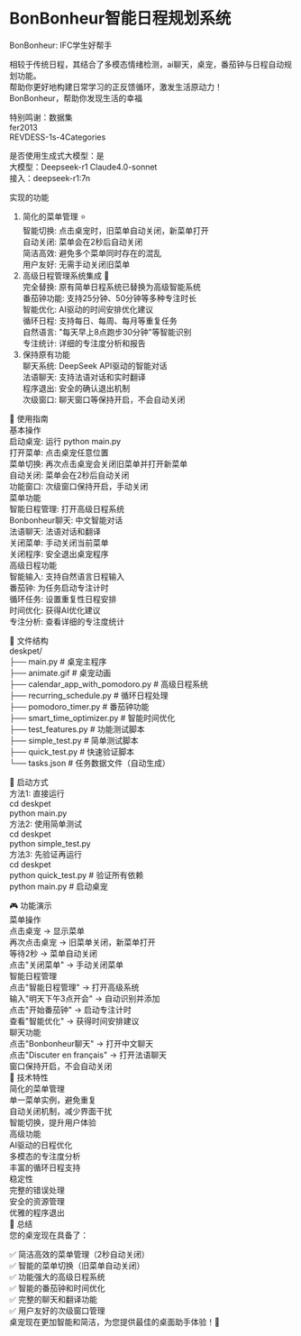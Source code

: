 # BonBonheur智能日程规划系统
BonBonheur: IFC学生好帮手

相较于传统日程，其结合了多模态情绪检测，ai聊天，桌宠，番茄钟与日程自动规划功能。    
帮助你更好地构建日常学习的正反馈循环，激发生活原动力！  
BonBonheur，帮助你发现生活的幸福  

特别鸣谢：数据集  
fer2013  
REVDESS-1s-4Categories  

是否使用生成式大模型：是  
大模型：Deepseek-r1 Claude4.0-sonnet  
接入：deepseek-r1:7n  
  
 实现的功能  
1. 简化的菜单管理 ⭐  
智能切换: 点击桌宠时，旧菜单自动关闭，新菜单打开  
自动关闭: 菜单会在2秒后自动关闭  
简洁高效: 避免多个菜单同时存在的混乱  
用户友好: 无需手动关闭旧菜单  
2. 高级日程管理系统集成 🌟  
完全替换: 原有简单日程系统已替换为高级智能系统  
番茄钟功能: 支持25分钟、50分钟等多种专注时长  
智能优化: AI驱动的时间安排优化建议  
循环日程: 支持每日、每周、每月等重复任务  
自然语言: "每天早上8点跑步30分钟"等智能识别  
专注统计: 详细的专注度分析和报告  
3. 保持原有功能  
聊天系统: DeepSeek API驱动的智能对话  
法语聊天: 支持法语对话和实时翻译  
程序退出: 安全的确认退出机制  
次级窗口: 聊天窗口等保持开启，不会自动关闭
  
🎯 使用指南  
基本操作  
启动桌宠: 运行 python main.py  
打开菜单: 点击桌宠任意位置  
菜单切换: 再次点击桌宠会关闭旧菜单并打开新菜单  
自动关闭: 菜单会在2秒后自动关闭  
功能窗口: 次级窗口保持开启，手动关闭  
菜单功能  
智能日程管理: 打开高级日程系统  
Bonbonheur聊天: 中文智能对话  
法语聊天: 法语对话和翻译  
关闭菜单: 手动关闭当前菜单  
关闭程序: 安全退出桌宠程序  
高级日程功能  
智能输入: 支持自然语言日程输入  
番茄钟: 为任务启动专注计时  
循环任务: 设置重复性日程安排  
时间优化: 获得AI优化建议  
专注分析: 查看详细的专注度统计    
  
📁 文件结构  
deskpet/  
├── main.py                      # 桌宠主程序  
├── animate.gif                  # 桌宠动画  
├── calendar_app_with_pomodoro.py # 高级日程系统  
├── recurring_schedule.py        # 循环日程处理  
├── pomodoro_timer.py            # 番茄钟功能  
├── smart_time_optimizer.py      # 智能时间优化  
├── test_features.py             # 功能测试脚本  
├── simple_test.py               # 简单测试脚本  
├── quick_test.py                # 快速验证脚本  
└── tasks.json                   # 任务数据文件（自动生成）  
  
🚀 启动方式  
方法1: 直接运行  
cd deskpet  
python main.py  
方法2: 使用简单测试  
cd deskpet  
python simple_test.py  
方法3: 先验证再运行  
cd deskpet  
python quick_test.py  # 验证所有依赖  
python main.py        # 启动桌宠  
  
🎮 功能演示  
菜单操作  
点击桌宠 → 显示菜单  
再次点击桌宠 → 旧菜单关闭，新菜单打开  
等待2秒 → 菜单自动关闭  
点击"关闭菜单" → 手动关闭菜单  
智能日程管理  
点击"智能日程管理" → 打开高级系统  
输入"明天下午3点开会" → 自动识别并添加  
点击"开始番茄钟" → 启动专注计时  
查看"智能优化" → 获得时间安排建议  
聊天功能  
点击"Bonbonheur聊天" → 打开中文聊天  
点击"Discuter en français" → 打开法语聊天  
窗口保持开启，不会自动关闭  
🔧 技术特性  
简化的菜单管理  
单一菜单实例，避免重复  
自动关闭机制，减少界面干扰  
智能切换，提升用户体验  
高级功能  
AI驱动的日程优化  
多模态的专注度分析  
丰富的循环日程支持  
稳定性  
完整的错误处理  
安全的资源管理  
优雅的程序退出  
🎉 总结  
您的桌宠现在具备了：  

✅ 简洁高效的菜单管理（2秒自动关闭）  
✅ 智能的菜单切换（旧菜单自动关闭）  
✅ 功能强大的高级日程系统  
✅ 智能的番茄钟和时间优化  
✅ 完整的聊天和翻译功能  
✅ 用户友好的次级窗口管理  
桌宠现在更加智能和简洁，为您提供最佳的桌面助手体验！🎊  
